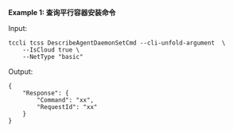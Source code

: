 **Example 1: 查询平行容器安装命令**



Input: 

```
tccli tcss DescribeAgentDaemonSetCmd --cli-unfold-argument  \
    --IsCloud true \
    --NetType "basic"
```

Output: 
```
{
    "Response": {
        "Command": "xx",
        "RequestId": "xx"
    }
}
```

